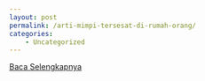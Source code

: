 ```yaml
---
layout: post
permalink: /arti-mimpi-tersesat-di-rumah-orang/
categories:
    - Uncategorized
---
```


[Baca Selengkapnya](/05)